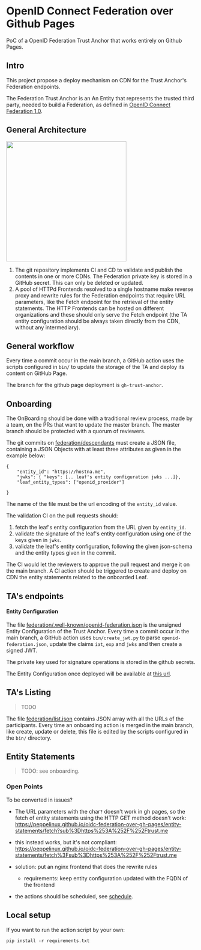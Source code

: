 # OpenID Connect Federation over Github Pages

PoC of a OpenID Federation Trust Anchor that works entirely on Github Pages.


## Intro

This project propose a deploy mechanism on CDN for the Trust Anchor's Federation endpoints.

The Federation Trust Anchor is an An Entity that represents the trusted third party, needed to build a Federation,
as defined in [OpenID Connect Federation 1.0](https://openid.net/specs/openid-connect-federation-1_0.html).

## General  Architecture
<img src="https://user-images.githubusercontent.com/1297620/195827852-014e6a15-37d0-4260-8a5a-16e3c1e67cd4.png" alt="" data-canonical-src="https://user-images.githubusercontent.com/1297620/195827852-014e6a15-37d0-4260-8a5a-16e3c1e67cd4.png" width="320"/>

1. The git repository implements CI and CD to validate and publish the contents in one or more CDNs. The Federation private key is stored in a GitHub secret. This can only be deleted or updated.
2. A pool of HTTPd Frontends resolved to a single hostname make reverse proxy and rewrite rules for the Federation endpoints that require URL parameters, like the Fetch endpoint for the retrieval of the entity statements. The HTTP Frontends can be hosted on different organizations and these should only serve the Fetch endpoint (the TA entity configuration should be always taken directly from the CDN, without any intermediary).


## General workflow

Every time a commit occur in the main branch,
a GitHub action uses the scripts configured in `bin/` 
to update the storage of the TA and deploy its content on GitHub Page.

The branch for the github page deployment is `gh-trust-anchor`.

## Onboarding

The OnBoarding should be done with a traditional review process, made by a team, 
on the PRs that want to update the master branch.
The master branch should be protected with a quorum of reviewers.

The git commits on [federation/descendants](federation/descendants) must create a
JSON file, containing a JSON Objects with at least three attributes as given in the example below:

````
{
    "entity_id": "https://hostna.me",
    "jwks": { "keys": [.. leaf's entity configuration jwks ...]},
    "leaf_entity_types": ["openid_provider"]

}
````
The name of the file must be the url encoding of the `entity_id` value.

The validation CI on the pull requests should:

1. fetch the leaf's entity configuration from the URL given by `entity_id`.
2. validate the signature of the leaf's entity configuration using one of the keys given in `jwks`.
3. validate the leaf's entity configuration, following the given json-schema and the entity types given in the commit.

The CI would let the reviewers to approve the pull request and merge it on the main branch.
A CI action should be triggered to create and deploy on CDN the entity statements related to the onboarded Leaf.

## TA's endpoints

#### Entity Configuration

The file [federation/.well-known/openid-federation.json](federation/.well-known)
is the unsigned Entity Configuration of the Trust Anchor. Every time a commit occur in the main branch,
a GitHub action uses `bin/create_jwt.py` to parse `openid-federation.json`,
update the claims `iat`, `exp` and `jwks` and then create a signed JWT.

The private key used for signature operations is stored in the github secrets.

The Entity Configuration once deployed will be available at 
[this url](https://peppelinux.github.io/oidc-federation-over-gh-pages/.well-known/openid-federation).


## TA's Listing

> TODO

The file [federation/list.json](federation/list.json) contains JSON array with all the 
URLs of the participants. Every time an onboarding action is merged in the main branch, like create, update or delete, 
this file is edited by the scripts configured in the `bin/` directory.

## Entity Statements

> TODO: see onboarding.


### Open Points

To be converted in issues?

- The URL parameters with the char`?` doesn't work in gh pages, so the fetch of entity statements using the HTTP GET method doesn't work: 
        https://peppelinux.github.io/oidc-federation-over-gh-pages/entity-statements/fetch?sub%3Dhttps%253A%252F%252Ftrust.me
        
- this instead works, but it's not compliant: 
        https://peppelinux.github.io/oidc-federation-over-gh-pages/entity-statements/fetch%3Fsub%3Dhttps%253A%252F%252Ftrust.me

- solution: put an nginx frontend that does the rewrite rules
  - requirements: keep entity configuration updated with the FQDN of the frontend

- the actions should be scheduled, see [schedule](https://docs.github.com/en/actions/using-workflows/events-that-trigger-workflows#schedule).


## Local setup

If you want to run the action script by your own:
````
pip install -r requirements.txt
````


